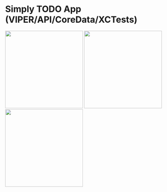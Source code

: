 # Simply TODO App (VIPER/API/CoreData/XCTests)
<img src="https://github.com/user-attachments/assets/6f21e297-aa8d-435b-b1be-ad4d36ffe914" width="250" />
<img src="https://github.com/user-attachments/assets/946c9f43-9af6-4236-a384-7c39467f6bb8" width="250" />
<img src="https://github.com/user-attachments/assets/d2e9c61f-c360-4fd8-afdc-2f89fcba43c4" width="250" />
